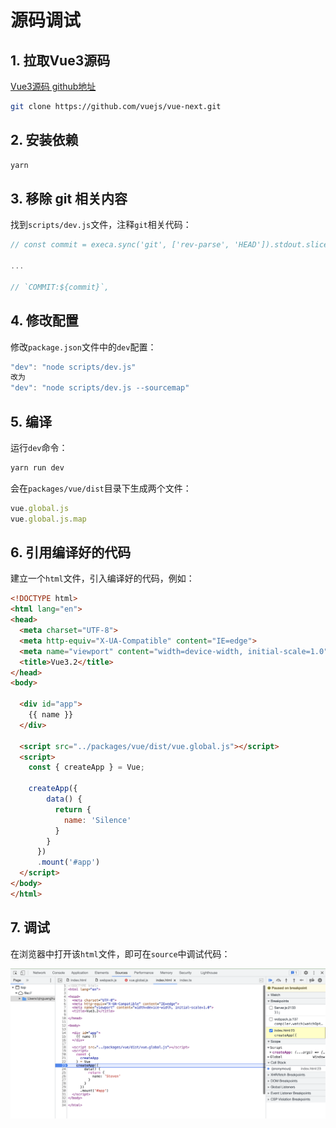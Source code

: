 # 源码调试

## 1. 拉取Vue3源码

[Vue3源码 github地址](https://github.com/vuejs/vue-next)

```bash
git clone https://github.com/vuejs/vue-next.git
```

## 2. 安装依赖

```bash
yarn
```

## 3. 移除 git 相关内容

找到`scripts/dev.js`文件，注释`git`相关代码：

```javascript
// const commit = execa.sync('git', ['rev-parse', 'HEAD']).stdout.slice(0, 7)

...

// `COMMIT:${commit}`,
```

## 4. 修改配置

修改`package.json`文件中的`dev`配置：

``` javascript
"dev": "node scripts/dev.js"
改为
"dev": "node scripts/dev.js --sourcemap"
```

## 5. 编译

运行`dev`命令：

```bash
yarn run dev
```

会在`packages/vue/dist`目录下生成两个文件：

```javascript
vue.global.js
vue.global.js.map
```

## 6. 引用编译好的代码

建立一个`html`文件，引入编译好的代码，例如：

```html
<!DOCTYPE html>
<html lang="en">
<head>
  <meta charset="UTF-8">
  <meta http-equiv="X-UA-Compatible" content="IE=edge">
  <meta name="viewport" content="width=device-width, initial-scale=1.0">
  <title>Vue3.2</title>
</head>
<body>

  <div id="app">
    {{ name }}
  </div>

  <script src="../packages/vue/dist/vue.global.js"></script>
  <script>
    const { createApp } = Vue;

    createApp({
        data() {
          return {
            name: 'Silence'
          }
        }
      })
      .mount('#app')
  </script>
</body>
</html>
```

## 7. 调试

在浏览器中打开该`html`文件，即可在`source`中调试代码：

![断点调试](./imgs/source-code/chrome-source-code.png)
